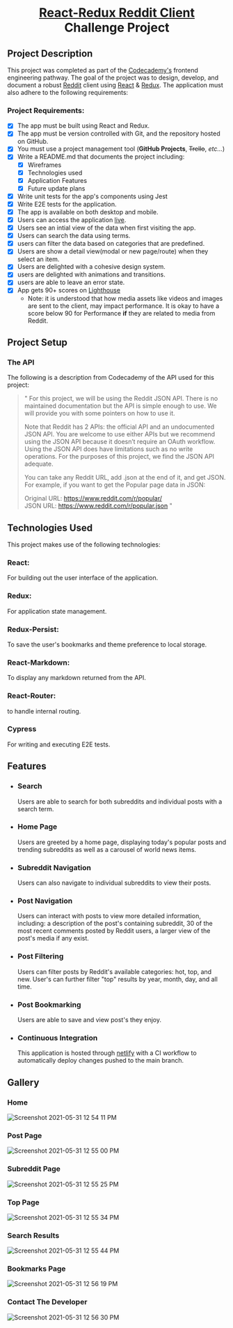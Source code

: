 # <div align=center>[React-Redux Reddit Client](https://modest-bassi-524857.netlify.app/) <br/> <div align=center> Challenge Project

## Project Description

This project was completed as part of the [Codecademy's](https://www.codecademy.com/learn/paths/front-end-engineer-career-path) frontend engineering pathway. The goal of the project was to design, develop, and document a robust [Reddit](https://www.reddit.com/) client using [React](https://reactjs.org/) & [Redux](https://redux.js.org/). The application must also adhere to the following requirements:

### **Project Requirements:**

- [x] The app must be built using React and Redux.
- [x] The app must be version controlled with Git, and the repository hosted on GitHub.
- [x] You must use a project management tool (**GitHub Projects**, ~~Trello~~, _etc..._)
- [x] Write a README.md that documents the project including:
  - [x] Wireframes
  - [x] Technologies used
  - [x] Application Features
  - [x] Future update plans
- [x] Write unit tests for the app's components using Jest
- [x] Write E2E tests for the application.
- [x] The app is available on both desktop and mobile.
- [x] Users can access the application [live](https://modest-bassi-524857.netlify.app/).
- [x] Users see an intial view of the data when first visiting the app.
- [x] Users can search the data using terms.
- [x] users can filter the data based on categories that are predefined.
- [x] Users are show a detail view(modal or new page/route) when they select an item.
- [x] Users are delighted with a cohesive design system.
- [x] users are delighted with animations and transitions.
- [x] users are able to leave an error state.
- [x] App gets 90+ scores on [Lighthouse](https://web.dev/measure/)
  - Note: it is understood that how media assets like videos and images are sent to the client, may impact performance. It is okay to have a score below 90 for Performance **if** they are related to media from Reddit.

## Project Setup

### **The API**

The following is a description from Codecademy of the API used for this project:

> " For this project, we will be using the Reddit JSON API. There is no maintained documentation but the API is simple enough to use. We will provide you with some pointers on how to use it.
>
> Note that Reddit has 2 APIs: the official API and an undocumented JSON API. You are welcome to use either APIs but we recommend using the JSON API because it doesn’t require an OAuth workflow. Using the JSON API does have limitations such as no write operations. For the purposes of this project, we find the JSON API adequate.
>
> You can take any Reddit URL, add .json at the end of it, and get JSON. For example, if you want to get the Popular page data in JSON:
>
> Original URL: https://www.reddit.com/r/popular/<br>
> JSON URL: https://www.reddit.com/r/popular.json "

## Technologies Used

This project makes use of the following technologies:

### **React:**

For building out the user interface of the application.

### **Redux:**

For application state management.

### **Redux-Persist:**

To save the user's bookmarks and theme preference to local storage.

### **React-Markdown:**

To display any markdown returned from the API.

### **React-Router:**

to handle internal routing.

### **Cypress**

For writing and executing E2E tests.

## Features

- ### Search
  Users are able to search for both subreddits and individual posts with a search term.
- ### Home Page
  Users are greeted by a home page, displaying today's popular posts and trending subreddits as well as a carousel of world news items.
- ### Subreddit Navigation
  Users can also navigate to individual subreddits to view their posts.
- ### Post Navigation
  Users can interact with posts to view more detailed information, including: a description of the post's containing subreddit, 30 of the most recent comments posted by Reddit users, a larger view of the post's media if any exist.
- ### Post Filtering
  Users can filter posts by Reddit's available categories: hot, top, and new. User's can further filter "top" results by year, month, day, and all time.
- ### Post Bookmarking
  Users are able to save and view post's they enjoy.
- ### Continuous Integration
  This application is hosted through [netlify](https://www.netlify.com/) with a CI workflow to automatically deploy changes pushed to the main branch.

## Gallery

### Home

![Screenshot 2021-05-31 12 54 11 PM](https://user-images.githubusercontent.com/78933339/120223544-bb716180-c20f-11eb-8d03-f50408aaa4e9.png)

### Post Page

![Screenshot 2021-05-31 12 55 00 PM](https://user-images.githubusercontent.com/78933339/120223598-d3e17c00-c20f-11eb-80dc-94cd8d94166b.png)

### Subreddit Page

![Screenshot 2021-05-31 12 55 25 PM](https://user-images.githubusercontent.com/78933339/120223659-efe51d80-c20f-11eb-84ae-a73366db672d.png)

### Top Page

![Screenshot 2021-05-31 12 55 34 PM](https://user-images.githubusercontent.com/78933339/120223780-21f67f80-c210-11eb-9945-4bb4ca6112bd.png)

### Search Results

![Screenshot 2021-05-31 12 55 44 PM](https://user-images.githubusercontent.com/78933339/120223816-333f8c00-c210-11eb-8e62-60d2b16556b8.png)

### Bookmarks Page

![Screenshot 2021-05-31 12 56 19 PM](https://user-images.githubusercontent.com/78933339/120223847-3d618a80-c210-11eb-822e-b61af4b4ee53.png)

### Contact The Developer

![Screenshot 2021-05-31 12 56 30 PM](https://user-images.githubusercontent.com/78933339/120223870-494d4c80-c210-11eb-8762-b01241b566bb.png)
